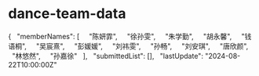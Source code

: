 # dance-team-data
{
  "memberNames": [
    "陈妍霏",
    "徐孙雯",
    "朱学勤",
    "胡永馨",
    "钱语桐",
    "吴宸熹",
    "彭媛媛",
    "刘祎雯",
    "孙畅",
    "刘安琪",
    "唐欣颜",
    "林悠然",
    "孙嘉徐"
  ],
  "submittedList": [],
  "lastUpdate": "2024-08-22T10:00:00Z"
